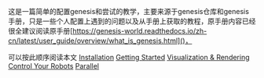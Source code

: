 这是一篇简单的配置genesis和尝试的教学，主要来源于genesis仓库和genesis手册，只是一些个人配置上遇到的问题以及从手册上获取的教程，原手册内容已经很全建议阅读原手册[https://genesis-world.readthedocs.io/zh-cn/latest/user_guide/overview/what_is_genesis.html]()，

可以按此顺序阅读本文
[Installation](Installation.md)
[Getting Started](Getting%20Started.md)
[Visualization & Rendering](Visualization%20&%20Rendering.md)
[Control Your Robots](Control%20Your%20Robots.md)
[Parallel](Parallel.md)

